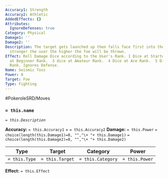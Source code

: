 ```yaml
---
Accuracy1: Strength
Accuracy2: Athletic
AddedEffects: {}
Attributes:
  IgnoreDefenses: true
Category: Physical
Damage1: ''
Damage2: ''
Description: The target gets launched up then falls face first into the ground, the
  stronger the user the higher the foe will be thrown.
Effect: Roll Damage Dice according to the User's Rank. 1 Dice at Starter Rank. 2 Dice
  at Beginner Rank.  3 dice at Amateur Rank.  4 Dice at Ace Rank.  5 Dice at Professional
  Rank. Ignores Defense.
Name: Seismic Toss
Power: 0
Target: Foe
Type: Fighting
---
```


#PokeroleSRD/Moves

### `= this.name`
*`= this.Description`*

**Accuracy:** `= this.Accuracy1` + `= this.Accuracy2`
**Damage:** `= this.Power` `= choice(length(this.Damage1)=0, "","\+ "+ this.Damage1)` `= choice(length(this.Damage2)=0, "","\+ "+ this.Damage2)`

| Type          | Target          | Category          | Power          |
| ------------- | --------------- | ----------------  | -------------- |
| `= this.Type` | `= this.Target` | `= this.Category` | `= this.Power` | 

**Effect:** `= this.Effect`